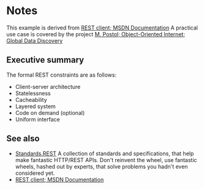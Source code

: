 ﻿# Notes

This example is derived from [REST client; MSDN Documentation][RESTClient]
A practical use case is covered by the project [M. Postol; Object-Oriented Internet; Global Data Discovery][OOI-GDD]

## Executive summary

The formal REST constraints are as follows:

- Client-server architecture
- Statelessness
- Cacheability
- Layered system
- Code on demand (optional)
- Uniform interface

## See also

- [Standards.REST](https://standards.rest/) A collection of standards and specifications, that help make fantastic HTTP/REST APIs. Don't reinvent the wheel, use fantastic wheels, hashed out by experts, that solve problems you hadn't even considered yet.
-  [REST client; MSDN Documentation][RESTClient]

[RESTClient]: https://docs.microsoft.com/en-us/dotnet/csharp/tutorials/console-webapiclient
[OOI-GDD]: https://commsvr.gitbook.io/ooi/global-data-discovery/datadiscovery